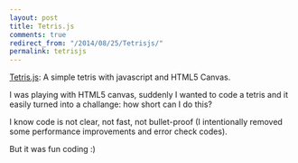```yaml
---
layout: post
title: Tetris.js
comments: true
redirect_from: "/2014/08/25/Tetrisjs/"
permalink: tetrisjs
---
```


[Tetris.js](http://www.umutozel.com/Tetris.js/ "Tetris.js"): A simple tetris with javascript and HTML5 Canvas.

I was playing with HTML5 canvas, suddenly I wanted to code a tetris and it easily turned into a challange: how short can I do this?

I know code is not clear, not fast, not bullet-proof (I intentionally removed some performance improvements and error check codes).

But it was fun coding :)